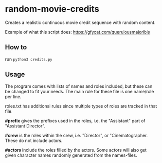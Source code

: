 # random-movie-credits

Creates a realistic continuous movie credit sequence with random content.

Example of what this script does: https://gfycat.com/querulousmajoribis

## How to

run `python3 credits.py`

## Usage

The program comes with lists of names and roles included, but these can be changed to fit your needs. The main rule for these file is one name/role per line.

roles.txt has additional rules since multiple types of roles are tracked in that file.

**#prefix** gives the prefixes used in the roles, i.e. the "Assistant" part of "Assistant Director".

**#crew** is the roles within the crew, i.e. "Director", or "Cinematographer. These do not include actors.

**#actors** include the roles filled by the actors. Some actors will also get given character names randomly generated from the names-files.

